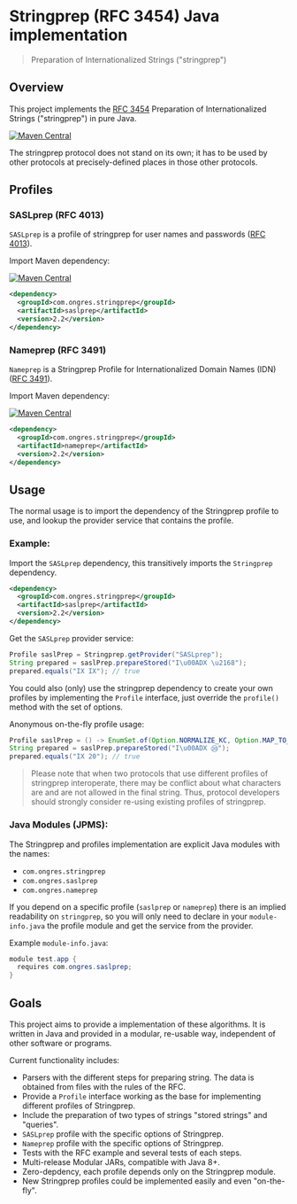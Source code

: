 # Stringprep (RFC 3454) Java implementation

> Preparation of Internationalized Strings ("stringprep")

## Overview

This project implements the [RFC 3454](https://tools.ietf.org/html/rfc3454) Preparation of Internationalized Strings ("stringprep") in pure Java.

[![Maven Central](https://img.shields.io/badge/maven--central-stringprep-informational?style=for-the-badge&logo=apache-maven&logoColor=red)](https://maven-badges.herokuapp.com/maven-central/com.ongres.stringprep/stringprep)

The stringprep protocol does not stand on its own; it has to be used by other protocols at precisely-defined places in those other protocols.

## Profiles

### SASLprep (RFC 4013)

`SASLprep` is a profile of stringprep for user names and passwords ([RFC 4013](https://tools.ietf.org/html/rfc4013)).

Import Maven dependency:

[![Maven Central](https://img.shields.io/badge/maven--central-saslprep-informational?style=for-the-badge&logo=apache-maven&logoColor=red)](https://maven-badges.herokuapp.com/maven-central/com.ongres.stringprep/saslprep)

```xml
<dependency>
  <groupId>com.ongres.stringprep</groupId>
  <artifactId>saslprep</artifactId>
  <version>2.2</version>
</dependency>
```

### Nameprep (RFC 3491)

`Nameprep` is a Stringprep Profile for Internationalized Domain Names (IDN) ([RFC 3491](https://tools.ietf.org/html/rfc3491)).

Import Maven dependency:

[![Maven Central](https://img.shields.io/badge/maven--central-nameprep-informational?style=for-the-badge&logo=apache-maven&logoColor=red)](https://maven-badges.herokuapp.com/maven-central/com.ongres.stringprep/nameprep)

```xml
<dependency>
  <groupId>com.ongres.stringprep</groupId>
  <artifactId>nameprep</artifactId>
  <version>2.2</version>
</dependency>
```

## Usage

The normal usage is to import the dependency of the Stringprep profile to use, and lookup the provider service that contains the profile.

### Example:
Import the `SASLprep` dependency, this transitively imports the `Stringprep` dependency.
```xml
<dependency>
  <groupId>com.ongres.stringprep</groupId>
  <artifactId>saslprep</artifactId>
  <version>2.2</version>
</dependency>
```

Get the `SASLprep` provider service:
```java
Profile saslPrep = Stringprep.getProvider("SASLprep");
String prepared = saslPrep.prepareStored("I\u00ADX \u2168");
prepared.equals("IX IX"); // true
```

You could also (only) use the stringprep dependency to create your own profiles by implementing the `Profile` interface, just override the `profile()` method with the set of options.

Anonymous on-the-fly profile usage:
```java
Profile saslPrep = () -> EnumSet.of(Option.NORMALIZE_KC, Option.MAP_TO_NOTHING);
String prepared = saslPrep.prepareStored("I\u00ADX ⑳");
prepared.equals("IX 20"); // true
```

> Please note that when two protocols that use different profiles of stringprep interoperate, there may be conflict about what characters are and are not allowed in the final string.  Thus, protocol developers should strongly consider re-using existing profiles of stringprep.

### Java Modules (JPMS):
The Stringprep and profiles implementation are explicit Java modules with the names:

* `com.ongres.stringprep`
* `com.ongres.saslprep`
* `com.ongres.nameprep`

If you depend on a specific profile (`saslprep` or `nameprep`) there is an implied readability on `stringprep`, so you will only need to declare in your `module-info.java` the profile module and get the service from the provider.

Example `module-info.java`:
```java
module test.app {
  requires com.ongres.saslprep;
}
```

## Goals

This project aims to provide a implementation of these algorithms.
It is written in Java and provided in a modular, re-usable way, independent of other software or programs.

Current functionality includes:

* Parsers with the different steps for preparing string. The data is obtained from files with the rules of the RFC.
* Provide a `Profile` interface working as the base for implementing different profiles of Stringprep.
* Include the preparation of two types of strings "stored strings" and "queries".
* `SASLprep` profile with the specific options of Stringprep.
* `Nameprep` profile with the specific options of Stringprep.
* Tests with the RFC example and several tests of each steps.
* Multi-release Modular JARs, compatible with Java 8+.
* Zero-depdency, each profile depends only on the Stringprep module.
* New Stringprep profiles could be implemented easily and even "on-the-fly".
